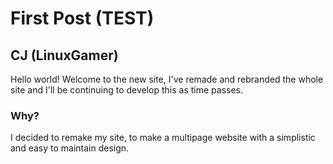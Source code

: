 # First Post (TEST)
## CJ (LinuxGamer)
Hello world! Welcome to the new site, I've remade and rebranded the whole site and I'll be continuing to develop this as time passes.

### Why?
I decided to remake my site, to make a multipage website with a simplistic and easy to maintain design.